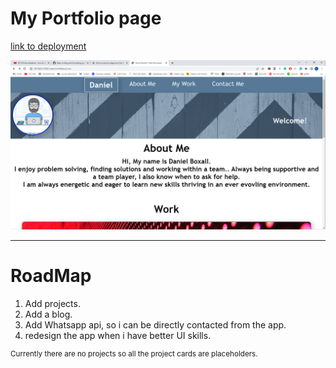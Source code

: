 # My Portfolio page
[link to deployment](https://xbnhndbdhoj.com)



![image of homepage](./images/homepage.png)

___

# RoadMap

1. Add projects.
2. Add a blog.
3. Add Whatsapp api, so i can be directly contacted from the app.
4. redesign the app when i have better UI skills.

<sup>Currently there are no projects so all the project cards are placeholders.</sup>








